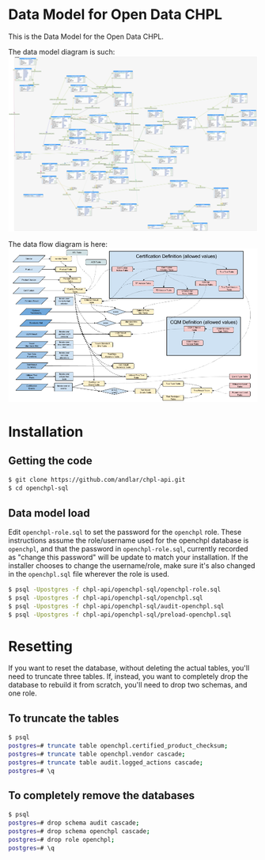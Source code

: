 # Data Model for Open Data CHPL

This is the Data Model for the Open Data CHPL.

The data model diagram is such: ![data model diagram](data-model.png)

The data flow diagram is here: ![data flow diagram](data-flow.png)

# Installation

## Getting the code

```sh
$ git clone https://github.com/andlar/chpl-api.git
$ cd openchpl-sql
```

## Data model load

Edit `openchpl-role.sql` to set the password for the `openchpl` role. These instructions assume the role/username used for the openchpl database is `openchpl`, and that the password in `openchpl-role.sql`, currently recorded as "change this password" will be update to match your installation. If the installer chooses to change the username/role, make sure it's also changed in the `openchpl.sql` file wherever the role is used.

```sh
$ psql -Upostgres -f chpl-api/openchpl-sql/openchpl-role.sql
$ psql -Upostgres -f chpl-api/openchpl-sql/openchpl.sql
$ psql -Upostgres -f chpl-api/openchpl-sql/audit-openchpl.sql
$ psql -Upostgres -f chpl-api/openchpl-sql/preload-openchpl.sql
```

# Resetting

If you want to reset the database, without deleting the actual tables, you'll need to truncate three tables. If, instead, you want to completely drop the database to rebuild it from scratch, you'll need to drop two schemas, and one role.

## To truncate the tables

```sh
$ psql
postgres=# truncate table openchpl.certified_product_checksum;
postgres=# truncate table openchpl.vendor cascade;
postgres=# truncate table audit.logged_actions cascade;
postgres=# \q
```

## To completely remove the databases

```sh
$ psql
postgres=# drop schema audit cascade;
postgres=# drop schema openchpl cascade;
postgres=# drop role openchpl;
postgres=# \q
```
